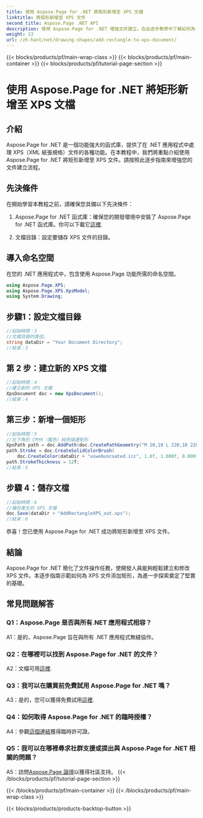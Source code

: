 ```yaml
---
title: 使用 Aspose.Page for .NET 將矩形新增至 XPS 文檔
linktitle: 將矩形新增至 XPS 文件
second_title: Aspose.Page .NET API
description: 使用 Aspose.Page for .NET 增強文件建立。在此逐步教學中了解如何為 XPS 文件新增矩形。
weight: 13
url: /zh-hant/net/drawing-shapes/add-rectangle-to-xps-document/
---
```


{{< blocks/products/pf/main-wrap-class >}}
{{< blocks/products/pf/main-container >}}
{{< blocks/products/pf/tutorial-page-section >}}

# 使用 Aspose.Page for .NET 將矩形新增至 XPS 文檔

## 介紹

Aspose.Page for .NET 是一個功能強大的函式庫，提供了在 .NET 應用程式中處理 XPS（XML 紙張規格）文件的各種功能。在本教程中，我們將重點介紹使用 Aspose.Page for .NET 將矩形新增至 XPS 文件。請按照此逐步指南來增強您的文件建立流程。

## 先決條件

在開始學習本教程之前，請確保您具備以下先決條件：

1.  Aspose.Page for .NET 函式庫：確保您的開發環境中安裝了 Aspose.Page for .NET 函式庫。你可以下載它[這裡](https://releases.aspose.com/page/net/).

2. 文檔目錄：設定要儲存 XPS 文件的目錄。

## 導入命名空間

在您的 .NET 應用程式中，包含使用 Aspose.Page 功能所需的命名空間。

```csharp
using Aspose.Page.XPS;
using Aspose.Page.XPS.XpsModel;
using System.Drawing;
```

## 步驟1：設定文檔目錄

```csharp
//起始時間：3
//文檔目錄的路徑。
string dataDir = "Your Document Directory";
//結束：3
```

## 第 2 步：建立新的 XPS 文檔

```csharp
//起始時間：4
//建立新的 XPS 文檔
XpsDocument doc = new XpsDocument();
//結束：4
```

## 第三步：新增一個矩形

```csharp
//起始時間：5
//左下角的 CMYK（藍色）純色描邊矩形
XpsPath path = doc.AddPath(doc.CreatePathGeometry("M 20,10 L 220,10 220,100 20,100 Z"));
path.Stroke = doc.CreateSolidColorBrush(
    doc.CreateColor(dataDir + "uswebuncoated.icc", 1.0f, 1.000f, 0.000f, 0.000f, 0.000f));
path.StrokeThickness = 12f;
//結束：5
```

## 步驟 4：儲存文檔

```csharp
//起始時間：6
//儲存產生的 XPS 文檔
doc.Save(dataDir + "AddRectangleXPS_out.xps");
//結束：6
```

恭喜！您已使用 Aspose.Page for .NET 成功將矩形新增至 XPS 文件。

## 結論

Aspose.Page for .NET 簡化了文件操作任務，使開發人員能夠輕鬆建立和修改 XPS 文件。本逐步指南示範如何為 XPS 文件添加矩形，為進一步探索奠定了堅實的基礎。

## 常見問題解答

### Q1：Aspose.Page 是否與所有.NET 應用程式相容？

A1：是的，Aspose.Page 旨在與所有 .NET 應用程式無縫協作。

### Q2：在哪裡可以找到 Aspose.Page for .NET 的文件？

 A2：文檔可用[這裡](https://reference.aspose.com/page/net/).

### Q3：我可以在購買前免費試用 Aspose.Page for .NET 嗎？

 A3：是的，您可以獲得免費試用[這裡](https://releases.aspose.com/).

### Q4：如何取得 Aspose.Page for .NET 的臨時授權？

A4：參觀[這個連結](https://purchase.aspose.com/temporary-license/)獲得臨時許可證。

### Q5：我可以在哪裡尋求社群支援或提出與 Aspose.Page for .NET 相關的問題？

 A5：訪問[Aspose.Page 論壇](https://forum.aspose.com/c/page/39)以獲得社區支持。
{{< /blocks/products/pf/tutorial-page-section >}}

{{< /blocks/products/pf/main-container >}}
{{< /blocks/products/pf/main-wrap-class >}}

{{< blocks/products/products-backtop-button >}}

